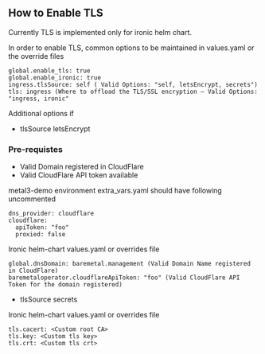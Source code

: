 ## How to Enable TLS

Currently TLS is implemented only for ironic helm chart. 

In order to enable TLS, common options to be maintained in values.yaml or the override files

```
global.enable_tls: true
global.enable_ironic: true
ingress.tlsSource: self ( Valid Options: "self, letsEncrypt, secrets")
tls: ingress (Where to offload the TLS/SSL encryption – Valid Options: "ingress, ironic"
```

Additional options if 

- tlsSource letsEncrypt

### Pre-requistes

* Valid Domain registered in CloudFlare
* Valid CloudFlare API token available

metal3-demo environment extra_vars.yaml should have following uncommented
```
dns_provider: cloudflare
cloudflare:
  apiToken: "foo"
  proxied: false
```

Ironic helm-chart values.yaml or overrides file
```
global.dnsDomain: baremetal.management (Valid Domain Name registered in CloudFlare)
baremetaloperator.cloudflareApiToken: "foo" (Valid CloudFlare API Token for the domain registered)
```

- tlsSource secrets

Ironic helm-chart values.yaml or overrides file
```
tls.cacert: <Custom root CA>
tls.key: <Custom tls key>
tls.crt: <Custom tls crt>
```
